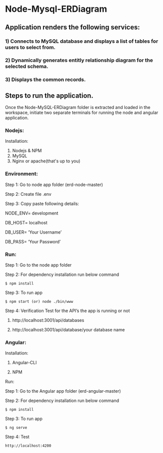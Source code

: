 # Node-Mysql-ERDiagram

## Application renders the following services:

### 1) Connects to MySQL database and displays a list of tables for users to select from.
### 2) Dynamically generates entitly relationship diagram for the selected schema.
### 3) Displays the common records.

## Steps to run the application.

Once the Node-MySQL-ERDiagram folder is extracted and loaded in the workspace, initiate two separate terminals for running the node and angular application.

### Nodejs:

Installation:

1.	Nodejs & NPM
2.	MySQL
3.	Nginx or apache(that's up to you)

### Environment:

Step 1: Go to node app folder (erd-node-master)

Step 2: Create file .env

Step 3: Copy paste following details:
	
NODE_ENV= development

DB_HOST= localhost

DB_USER= ‘Your Username’

DB_PASS= ‘Your Password’ 

### Run:

Step 1: Go to the node app folder

Step 2: For dependency installation run below command


	$ npm install

Step 3: To run app

	$ npm start (or) node ./bin/www
	
	
Step 4: Verification Test for the API’s the app is running or not

1.	http://localhost:3001/api/databases

2.	http://localhost:3001/api/database/your database name

### Angular:

Installation:

1.	Angular-CLI

2.	NPM

Run:

Step 1: Go to the Angular app folder (erd-angular-master)

Step 2: For dependency installation run below command

	$ npm install
	
Step 3: To run app

	$ ng serve
	
Step 4: Test

	http://localhost:4200

